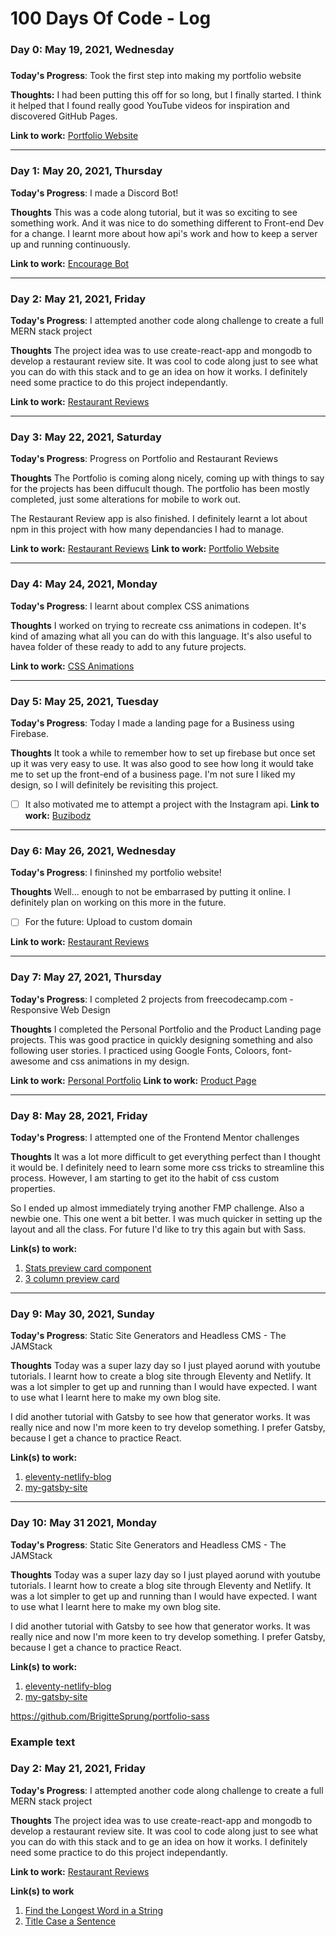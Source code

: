 # 100 Days Of Code - Log

### Day 0: May 19, 2021, Wednesday
##### 

**Today's Progress**: Took the first step into making my portfolio website

**Thoughts:** I had been putting this off for so long, but I finally started. I think it helped that I found really good YouTube videos for inspiration and discovered GitHub Pages. 

**Link to work:** [Portfolio Website](https://github.com/BrigitteSprung/BrigitteSprung.github.io)

---

### Day 1: May 20, 2021, Thursday

**Today's Progress**: I made a Discord Bot!

**Thoughts** This was a code along tutorial, but it was so exciting to see something work. And it was nice to do something different to Front-end Dev for a change. I learnt more about how api's work and how to keep a server up and running continuously.

**Link to work:** [Encourage Bot](https://github.com/BrigitteSprung/Encourage-Bot-JS)

---

### Day 2: May 21, 2021, Friday

**Today's Progress**: I attempted another code along challenge to create a full MERN stack project

**Thoughts** The project idea was to use create-react-app and mongodb to develop a restaurant review site. It was cool to code along just to see what you can do with this stack and to ge an idea on how it works. I definitely need some practice to do this project independantly.

**Link to work:** [Restaurant Reviews](https://github.com/BrigitteSprung/Restaurant-Reviews)

---

### Day 3: May 22, 2021, Saturday

**Today's Progress**: Progress on Portfolio and Restaurant Reviews

**Thoughts** The Portfolio is coming along nicely, coming up with things to say for the projects has been diffucult though. The portfolio has been mostly completed, just some alterations for mobile to work out.

The Restaurant Review app is also finished. I definitely learnt a lot about npm in this project with how many dependancies I had to manage.

**Link to work:** [Restaurant Reviews](https://github.com/BrigitteSprung/Restaurant-Reviews)
**Link to work:** [Portfolio Website](https://github.com/BrigitteSprung/BrigitteSprung.github.io)

---

### Day 4: May 24, 2021, Monday

**Today's Progress**: I learnt about complex CSS animations

**Thoughts** I worked on trying to recreate css animations in codepen. It's kind of amazing what all you can do with this language. It's also useful to havea folder of these ready to add to any future projects.

**Link to work:** [CSS Animations](https://codepen.io/collection/QWWgwk)

---

### Day 5: May 25, 2021, Tuesday

**Today's Progress**: Today I made a landing page for a Business using Firebase.

**Thoughts** It took a while to remember how to set up firebase but once set up it was very easy to use. It was also good to see how long it would take me to set up the front-end of a business page. I'm not sure I liked my design, so I will definitely be revisiting this project. 
- [ ] It also motivated me to attempt a project with the Instagram api. 
**Link to work:** [Buzibodz](https://github.com/BrigitteSprung/buzibodz-website)

---

### Day 6: May 26, 2021, Wednesday

**Today's Progress**: I fininshed my portfolio website!

**Thoughts** Well... enough to not be embarrased by putting it online. I definitely plan on working on this more in the future.
- [ ] For the future: Upload to custom domain

**Link to work:** [Restaurant Reviews](https://github.com/BrigitteSprung.github.io)

---

### Day 7: May 27, 2021, Thursday

**Today's Progress**: I completed 2 projects from freecodecamp.com - Responsive Web Design

**Thoughts** I completed the Personal Portfolio and the Product Landing page projects. This was good practice in quickly designing something and also following user stories. I practiced using Google Fonts, Coloors, font-awesome and css animations in my design.

**Link to work:** [Personal Portfolio](https://codepen.io/brigittesprung/pen/LYWjBvm)
**Link to work:** [Product Page](https://codepen.io/brigittesprung/pen/MWpvNPr)

---

### Day 8: May 28, 2021, Friday

**Today's Progress**: I attempted one of the Frontend Mentor challenges

**Thoughts** It was a lot more difficult to get everything perfect than I thought it would be. I definitely need to learn some more css tricks to streamline this process. However, I am starting to get ito the habit of css custom properties.

So I ended up almost immediately trying another FMP challenge. Also a newbie one. This one went a bit better. I was much quicker in setting up the layout and all the class. For future I'd like to try this again but with Sass.

**Link(s) to work:** 
1. [Stats preview card component](https://github.com/BrigitteSprung/stats-preview-card-component-frontendmentor)
2. [3 column preview card](https://github.com/BrigitteSprung/3-column-preview-card-component-frontendmentor)

---


### Day 9: May 30, 2021, Sunday

**Today's Progress**: Static Site Generators and Headless CMS - The JAMStack

**Thoughts** Today was a super lazy day so I just played aorund with youtube tutorials. I learnt how to create a blog site through Eleventy and Netlify. It was a lot simpler to get up and running than I would have expected. I want to use what I learnt here to make my own blog site. 

I did another tutorial with Gatsby to see how that generator works. It was really nice and now I'm more keen to try develop something. I prefer Gatsby, because I get a chance to practice React.

**Link(s) to work:** 
1. [eleventy-netlify-blog](https://github.com/BrigitteSprung/eleventy-netlify-blog)
2. [my-gatsby-site](https://github.com/BrigitteSprung/my-gatsby-site)

---

### Day 10: May 31 2021, Monday

**Today's Progress**: Static Site Generators and Headless CMS - The JAMStack

**Thoughts** Today was a super lazy day so I just played aorund with youtube tutorials. I learnt how to create a blog site through Eleventy and Netlify. It was a lot simpler to get up and running than I would have expected. I want to use what I learnt here to make my own blog site. 

I did another tutorial with Gatsby to see how that generator works. It was really nice and now I'm more keen to try develop something. I prefer Gatsby, because I get a chance to practice React.

**Link(s) to work:** 
1. [eleventy-netlify-blog](https://github.com/BrigitteSprung/eleventy-netlify-blog)
2. [my-gatsby-site](https://github.com/BrigitteSprung/my-gatsby-site)

https://github.com/BrigitteSprung/portfolio-sass

### Example text

### Day 2: May 21, 2021, Friday

**Today's Progress**: I attempted another code along challenge to create a full MERN stack project

**Thoughts** The project idea was to use create-react-app and mongodb to develop a restaurant review site. It was cool to code along just to see what you can do with this stack and to ge an idea on how it works. I definitely need some practice to do this project independantly.

**Link to work:** [Restaurant Reviews](https://github.com/BrigitteSprung/Restaurant-Reviews)



**Link(s) to work**
1. [Find the Longest Word in a String](https://www.freecodecamp.com/challenges/find-the-longest-word-in-a-string)
2. [Title Case a Sentence](https://www.freecodecamp.com/challenges/title-case-a-sentence)
